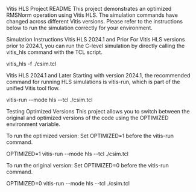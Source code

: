
Vitis HLS Project README
This project demonstrates an optimized RMSNorm operation using Vitis HLS. The simulation commands have changed across different Vitis versions. Please refer to the instructions below to run the simulation correctly for your environment.

Simulation Instructions
Vitis HLS 2024.1 and Prior
For Vitis HLS versions prior to 2024.1, you can run the C-level simulation by directly calling the vitis_hls command with the TCL script.

vitis_hls -f ./csim.tcl

Vitis HLS 2024.1 and Later
Starting with version 2024.1, the recommended command for running HLS simulations is vitis-run, which is part of the unified Vitis tool flow.

vitis-run --mode hls --tcl ./csim.tcl

Testing Optimized Versions
This project allows you to switch between the original and optimized versions of the code using the OPTIMIZED environment variable.

To run the optimized version:
Set OPTIMIZED=1 before the vitis-run command.

OPTIMIZED=1 vitis-run --mode hls --tcl ./csim.tcl

To run the original version:
Set OPTIMIZED=0 before the vitis-run command.

OPTIMIZED=0 vitis-run --mode hls --tcl ./csim.tcl
